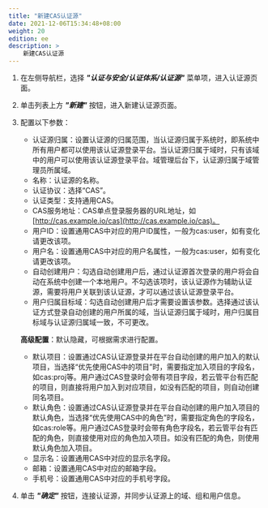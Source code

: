 ```yaml
---
title: "新建CAS认证源"
date: 2021-12-06T15:34:48+08:00
weight: 20
edition: ee
description: >
    新建CAS认证源
---
```


1. 在左侧导航栏，选择 **_"认证与安全/认证体系/认证源"_** 菜单项，进入认证源页面。
2. 单击列表上方 **_"新建"_** 按钮，进入新建认证源页面。
2. 配置以下参数：
    - 认证源归属：设置认证源的归属范围，当认证源归属于系统时，即系统中所有用户都可以使用该认证源登录平台。当认证源归属于域时，只有该域中的用户可以使用该认证源登录平台。域管理后台下，认证源归属于域管理员所属域。
    - 名称：认证源的名称。
    - 认证协议：选择“CAS”。
    - 认证类型：支持通用CAS。
    - CAS服务地址：CAS单点登录服务器的URL地址，如[http://cas.example.io/cas](http://cas.example.io/cas)。
    - 用户ID：设置通用CAS中对应的用户ID属性，一般为cas:user，如有变化请更改该项。
    - 用户名：设置通用CAS中对应的用户名属性，一般为cas:user，如有变化请更改该项。
    - 自动创建用户：勾选自动创建用户后，通过认证源首次登录的用户将会自动在系统中创建一个本地用户。不勾选该项时，该认证源作为辅助认证源，需要将用户关联到该认证源，才可以通过该认证源登录平台。
    - 用户归属目标域：勾选自动创建用户后才需要设置该参数。选择通过该认证方式登录自动创建的用户所属的域，当认证源归属于域时，用户归属目标域与认证源归属域一致，不可更改。
         
    **高级配置**：默认隐藏，可根据需求进行配置。

    - 默认项目：设置通过CAS认证源登录并在平台自动创建的用户加入的默认项目，当选择“优先使用CAS中的项目”时，需要指定加入项目的字段名，如cas:proj等。用户通过CAS登录时会带有项目字段，若云管平台有匹配的项目，则直接将用户加入到对应项目，如没有匹配的项目，则自动创建同名项目。
    - 默认角色：设置通过CAS认证源登录并在平台自动创建的用户加入项目的默认角色，当选择“优先使用CAS中的角色”时，需要指定角色的字段名，如cas:role等。用户通过CAS登录时会带有角色字段名，若云管平台有匹配的角色，则直接使用对应的角色加入项目。如没有匹配的角色，则使用默认角色加入项目。
    - 显示名：设置通用CAS中对应的显示名字段。
    - 邮箱：设置通用CAS中对应的邮箱字段。
    - 手机号：设置通用CAS中对应的手机号字段。
3. 单击 **_"确定"_** 按钮，连接认证源，并同步认证源上的域、组和用户信息。
